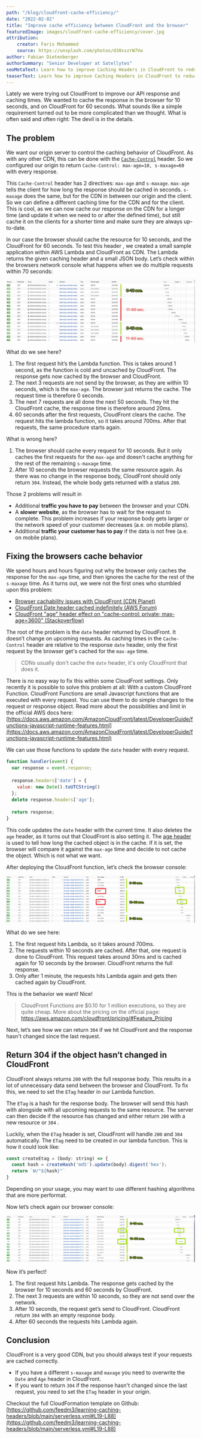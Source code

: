 ```yaml
---
path: "/blog/cloudfront-cache-efficiency/"
date: "2022-02-02"
title: "Improve cache efficiency between CloudFront and the browser"
featuredImage: images/cloudfront-cache-efficiency/cover.jpg 
attribution:
    creator: Faris Mohammed 
    source: https://unsplash.com/photos/d30sszrW7Vw
author: Fabian Dietenberger 
authorSummary: "Senior Developer at Satellytes"
seoMetaText: Learn how to improve Caching Headers in CloudFront to reduce traffic and increase page speed.
teaserText: Learn how to improve Caching Headers in CloudFront to reduce traffic and increase page speed.
---
```


Lately we were trying out CloudFront to improve our API response and caching times. We wanted to cache the response
in the browser for 10 seconds, and on CloudFront for 60 seconds. What sounds like a simple requirement turned out to be
more complicated than we thought. What is often said and often right: The devil is in the details.

## The problem

We want our origin server to control the caching behavior of CloudFront. As with any other CDN, this can be done with
the [`Cache-Control`](https://developer.mozilla.org/en-US/docs/Web/HTTP/Headers/Cache-Control) header. So we configured 
our origin to return `Cache-Control: max-age=10, s-maxage=60` with every response.

This `Cache-Control` header has 2 directives: `max-age` and `s-maxage`. `max-age` tells the client for how long the 
response should be cached in seconds. `s-maxage` does the same, but for the CDN in between our origin and the client.
So we can define a different caching time for the CDN and for the client. This is cool, as we can now cache our response on 
the CDN for a longer time (and update it when we need to or after the defined time), but still cache it on the clients for 
a shorter time and make sure they are always up-to-date.

In our case the browser should cache the resource for 10 seconds, and the CloudFront for 60 seconds. To test this header
, we created a small sample application within AWS Lambda and CloudFront as CDN. The Lambda returns the given caching 
header and a small JSON body. Let’s check within the browsers network console what happens when we do multiple requests 
within 70 seconds:

![Requests are only partially cached](images/cloudfront-cache-efficiency/1-problem.png)

What do we see here?

1. The first request hit’s the Lambda function. This is takes around 1 second, as the function is cold and uncached by
   CloudFront. The response gets now cached by the browser and CloudFront.
2. The next 3 requests are not send by the browser, as they are within 10 seconds, which is the `max-age`. The browser 
   just returns the cache. The request time is therefore 0 seconds.
3. The next 7 requests are all done the next 50 seconds. They hit the CloudFront cache, the response time is therefore
   around 20ms.
4. 60 seconds after the first requests, CloudFront clears the cache. The request hits the lambda
   function, so it takes around 700ms. After that requests, the same procedure starts again.

What is wrong here?

1. The browser should cache every request for 10 seconds. But it only caches the first requests for the `max-age` and
doesn't cache anything for the rest of the remaining `s-maxage` time.
2. After 10 seconds the browser requests the same resource again. As there was no change in the response body, 
CloudFront should only return `304`. Instead, the whole body gets returned with a status `200`.

Those 2 problems will result in

- Additional **traffic you have to pay** between the browser and your CDN.
- A **slower website**, as the browser has to wait for the request to complete. This problem increases if your response
body gets larger or the network speed of your customer decreases (a.e. on mobile plans).
- Additional **traffic your customer has to pay** if the data is not free (a.e. on mobile plans).

## Fixing the browsers cache behavior

We spend hours and hours figuring out why the browser only caches the response for the `max-age` time, and then ignores 
the cache for the rest of the `s-maxage` time. As it turns out, we were not the first ones who stumbled upon this problem:

- [Browser cachability issues with CloudFront (CDN Planet)](https://www.cdnplanet.com/blog/cloudfront-cachability-date-header/)
- [CloudFront Date header cached indefinitely (AWS Forum)](https://forums.aws.amazon.com/thread.jspa?messageID=807813)
- [CloudFront "age" header effect on "cache-control: private; max-age=3600" (Stackoverflow)](https://stackoverflow.com/a/61493383/3141881)

The root of the problem is the `date` header returned by CloudFront. It doesn’t change on upcoming
requests. As caching times in the `Cache-Control` header are relative to the response `date` header, only the first 
request by the browser get's cached for the `max-age` time. 

> CDNs usually don't cache the `date` header, it's only CloudFront that does it.

There is no easy way to fix this within some CloudFront settings. Only recently it is possible to solve this problem at
all: With a custom CloudFront Function. CloudFront Functions are small Javascript functions that are executed with every
request. You can use them to do simple changes to the request or response object. Read more about the possibilities and
limit in the official AWS docs
here: [https://docs.aws.amazon.com/AmazonCloudFront/latest/DeveloperGuide/functions-javascript-runtime-features.html](https://docs.aws.amazon.com/AmazonCloudFront/latest/DeveloperGuide/functions-javascript-runtime-features.html)

We can use those functions to update the `date` header with every request.

```js
function handler(event) {
  var response = event.response;

  response.headers['date'] = {
    value: new Date().toUTCString()
  };
  delete response.headers['age'];

  return response;
}
```

This code updates the `date` header with the current time. It also deletes the `age` header, as it turns out that
CloudFront is also setting it. The [age header](https://developer.mozilla.org/en-US/docs/Web/HTTP/Headers/Age) is used
to tell how long the cached object is in the cache. If it is set, the browser will compare it against the `max-age` time
and decide to not cache the object. Which is not what we want.

After deploying the CloudFront function, let’s check the browser console:

![Requests are cached by the browser](images/cloudfront-cache-efficiency/2-improved.png)

What do we see here:

1. The first request hits Lambda, so it takes around 700ms.
2. The requests within 10 seconds are cached. After that, one request is done to CloudFront. This request takes around 30ms
   and is cached again for 10 seconds by the browser. CloudFront returns the full response.
3. Only after 1 minute, the requests hits Lambda again and gets then cached again by CloudFront.

This is the behavior we want! Nice!

> CloudFront Functions are $0.10 for 1 million executions, so they are quite cheap. More about the pricing on the
> official page: https://aws.amazon.com/cloudfront/pricing/#Feature_Pricing

Next, let’s see how we can return `304` if we hit CloudFront and the response hasn't changed since the last request.

## Return 304 if the object hasn’t changed in CloudFront

CloudFront always returns `200` with the full response body. This results in a lot of unnecessary data send between the
browser and CloudFront. To fix this, we need to set the `ETag` header in our Lambda function.

The `ETag` is a hash for the response body. The browser will send this hash with alongside with all upcoming requests to
the same resource. The server can then decide if the resource has changed and either return `200` with a new resource
or `304` .

Luckily, when the `ETag` header is set, CloudFront will handle `200` and `304` automatically. The `ETag` need to be
created in our lambda function. This is how it could look like:

```js
const createEtag = (body: string) => {
  const hash = createHash('md5').update(body).digest('hex');
  return `W/"${hash}"`
}
```

Depending on your usage, you may want to use different hashing algorithms that are more performat.

Now let’s check again our browser console:

![CloudFront even returns 304](images/cloudfront-cache-efficiency/3-solution.png)

Now it’s perfect!

1. The first request hits Lambda. The response gets cached by the browser for 10 seconds and 60 seconds by CloudFront.
2. The next 3 requests are within 10 seconds, so they are not send over the network.
3. After 10 seconds, the request get’s send to CloudFront. CloudFront return `304` with an empty response body.
4. After 60 seconds the requests hits Lambda again.

## Conclusion

CloudFront is a very good CDN, but you should always test if your requests are cached correctly.

- If you have a different `s-maxage` and `maxage` you need to overwrite the `Date` and `Age` header in CloudFront.
- If you want to return `304` if the response hasn't changed since the last request, you need to set the `ETag` header in your origin.

Checkout the full CloudFormation template on Github: [https://github.com/feedm3/learning-caching-headers/blob/main/serverless.yml#L19-L88](https://github.com/feedm3/learning-caching-headers/blob/main/serverless.yml#L19-L88)